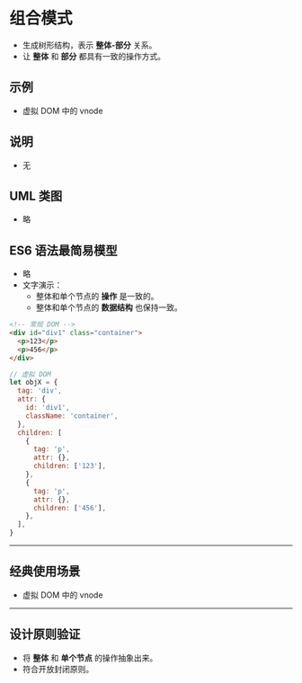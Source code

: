 # 组合模式

- 生成树形结构，表示 **整体-部分** 关系。
- 让 **整体** 和 **部分** 都具有一致的操作方式。

## 示例

- 虚拟 DOM 中的 vnode

## 说明

- 无

## UML 类图

- 略

## ES6 语法最简易模型

- 略
- 文字演示：
  - 整体和单个节点的 **操作** 是一致的。
  - 整体和单个节点的 **数据结构** 也保持一致。

```html
<!-- 常规 DOM -->
<div id="div1" class="container">
  <p>123</p>
  <p>456</p>
</div>
```

```js
// 虚拟 DOM
let objX = {
  tag: 'div',
  attr: {
    id: 'div1',
    className: 'container',
  },
  children: [
    {
      tag: 'p',
      attr: {},
      children: ['123'],
    },
    {
      tag: 'p',
      attr: {},
      children: ['456'],
    },
  ],
}
```

---

## 经典使用场景

- 虚拟 DOM 中的 vnode

---

## 设计原则验证

- 将 **整体** 和 **单个节点** 的操作抽象出来。
- 符合开放封闭原则。

